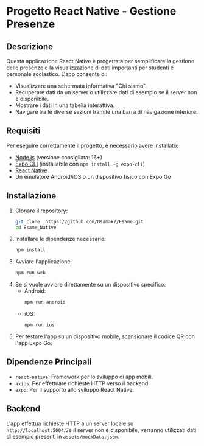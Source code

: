 # Progetto React Native - Gestione Presenze

## Descrizione

Questa applicazione React Native è progettata per semplificare la gestione delle presenze e la visualizzazione di dati importanti per studenti e personale scolastico.
L'app consente di:

- Visualizzare una schermata informativa "Chi siamo".
- Recuperare dati da un server o utilizzare dati di esempio se il server non è disponibile.
- Mostrare i dati in una tabella interattiva.
- Navigare tra le diverse sezioni tramite una barra di navigazione inferiore.

## Requisiti

Per eseguire correttamente il progetto, è necessario avere installato:

- [Node.js](https://nodejs.org/) (versione consigliata: 16+)
- [Expo CLI](https://docs.expo.dev/get-started/installation/) (installabile con `npm install -g expo-cli`)
- [React Native](https://reactnative.dev/docs/environment-setup)
- Un emulatore Android/iOS o un dispositivo fisico con Expo Go

## Installazione

1. Clonare il repository:
   ```sh
   git clone  https://github.com/Osamak7/Esame.git
   cd Esame_Native 
   ```
2. Installare le dipendenze necessarie:
   ```sh
   npm install
   ```
3. Avviare l'applicazione:
   ```sh
   npm run web
   ```
4. Se si vuole avviare direttamente su un dispositivo specifico:
   - Android:
     ```sh
     npm run android
     ```
   - iOS:
     ```sh
     npm run ios
     ```
5. Per testare l'app su un dispositivo mobile, scansionare il codice QR con l'app Expo Go.

## Dipendenze Principali

- `react-native`: Framework per lo sviluppo di app mobili.
- `axios`: Per effettuare richieste HTTP verso il backend.
- `expo`: Per il supporto allo sviluppo React Native.

## Backend

L'app effettua richieste HTTP a un server locale su `http://localhost:5004`.Se il server non è disponibile, verranno utilizzati dati di esempio presenti in `assets/mockData.json`.


